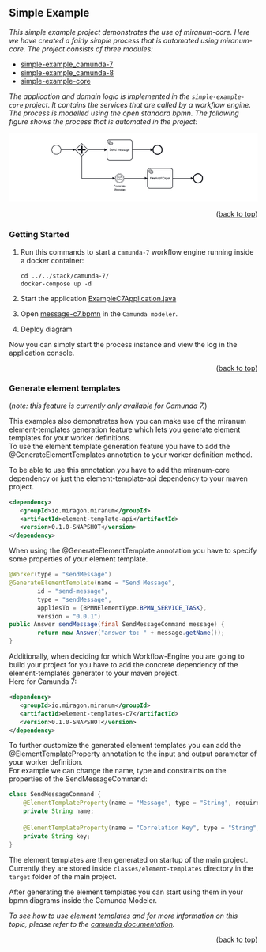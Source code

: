 <div id="top"></div>

## Simple Example

*This simple example project demonstrates the use of miranum-core. Here we have created a fairly simple process that is automated using 
miranum-core. The project consists of three modules:*
- [simple-example_camunda-7](simple-example-camunda-7)
- [simple-example_camunda-8](simple-example-camunda-8)
- [simple-example-core](simple-example-core)

*The application and domain logic is implemented in the `simple-example-core` project. It contains the services that are called by a workflow engine.*
*The process is modelled using the open standard bpmn.*
*The following figure shows the process that is automated in the project:*

<div align="center">
   <img src="../../images/simple-example-bpmn.png" alt="simple-example-bpmn">
</div>

<p align="right">(<a href="#top">back to top</a>)</p>

### Getting Started

1. Run this commands to start a `camunda-7` workflow engine running inside a docker container:
    ```shell
    cd ../../stack/camunda-7/
    docker-compose up -d
    ```
   
2. Start the application [ExampleC7Application.java](simple-example-camunda-7/src/main/java/io/miragon/miranum/integrations/example/c7/ExampleC7Application.java)
 
3. Open [message-c7.bpmn](simple-example-camunda-7/src/main/resources/bpmn/message-c7.bpmn) in the `Camunda modeler`.
 
4. Deploy diagram

Now you can simply start the process instance and view the log in the application console.

<p align="right">(<a href="#top">back to top</a>)</p>

### Generate element templates
(*note: this feature is currently only available for Camunda 7.*)

This examples also demonstrates how you can make use of the miranum element-templates generation feature
which lets you generate element templates for your worker definitions. \
To use the element template generation feature you have to add the @GenerateElementTemplates annotation to your worker definition method.

To be able to use this annotation you have to add the miranum-core dependency or just the element-template-api dependency to your maven project.

```xml
<dependency>
   <groupId>io.miragon.miranum</groupId>
   <artifactId>element-template-api</artifactId>
   <version>0.1.0-SNAPSHOT</version>
</dependency>
```

When using the @GenerateElementTemplate annotation you have to specify some properties of your element template.

```java
@Worker(type = "sendMessage")
@GenerateElementTemplate(name = "Send Message",
        id = "send-message",
        type = "sendMessage",
        appliesTo = {BPMNElementType.BPMN_SERVICE_TASK},
        version = "0.0.1")
public Answer sendMessage(final SendMessageCommand message) {
        return new Answer("answer to: " + message.getName());
}
```

Additionally, when deciding for which Workflow-Engine you are going to build your project for you have to add the concrete
dependency of the element-templates generator to your maven project. \
Here for Camunda 7:

```xml
<dependency>
   <groupId>io.miragon.miranum</groupId>
   <artifactId>element-templates-c7</artifactId>
   <version>0.1.0-SNAPSHOT</version>
</dependency>
```

To further customize the generated element templates you can add the @ElementTemplateProperty annotation to the input and output parameter of your worker definition. \
For example we can change the name, type and constraints on the properties of the SendMessageCommand:

```java
class SendMessageCommand {
    @ElementTemplateProperty(name = "Message", type = "String", required = true)
    private String name;

    @ElementTemplateProperty(name = "Correlation Key", type = "String", required = true)
    private String key;
}
```

The element templates are then generated on startup of the main project. \
Currently they are stored inside `classes/element-templates` directory in the `target` folder of the main project.

After generating the element templates you can start using them in your bpmn diagrams inside the Camunda Modeler.

*To see how to use element templates and for more information on this topic, please refer to the [camunda documentation](https://docs.camunda.io/docs/components/modeler/desktop-modeler/element-templates/about-templates/).*

<p align="right">(<a href="#top">back to top</a>)</p>